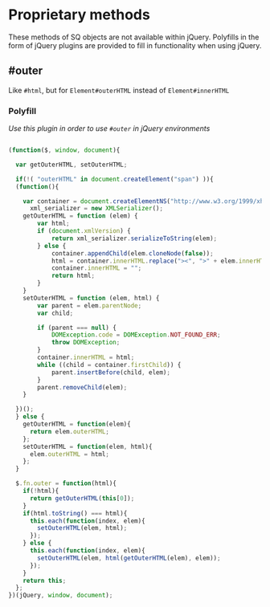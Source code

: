 # Proprietary methods

These methods of SQ objects are not available within jQuery. Polyfills in the form of jQuery plugins are provided to fill in functionality when using jQuery.

## #outer
Like `#html`, but for `Element#outerHTML` instead of `Element#innerHTML`

### Polyfill
*Use this plugin in order to use `#outer` in jQuery environments*

```js

(function($, window, document){

  var getOuterHTML, setOuterHTML;

  if(!( "outerHTML" in document.createElement("span") )){
  (function(){

    var container = document.createElementNS("http://www.w3.org/1999/xhtml", "_"),
  	  xml_serializer = new XMLSerializer();
  	getOuterHTML = function (elem) {
  		var html;
  		if (document.xmlVersion) {
  			return xml_serializer.serializeToString(elem);
  		} else {
  			container.appendChild(elem.cloneNode(false));
  			html = container.innerHTML.replace("><", ">" + elem.innerHTML + "<");
  			container.innerHTML = "";
  			return html;
  		}
  	}
  	setOuterHTML = function (elem, html) {
  		var parent = elem.parentNode;
  		var child;

  		if (parent === null) {
  			DOMException.code = DOMException.NOT_FOUND_ERR;
  			throw DOMException;
  		}
  		container.innerHTML = html;
  		while ((child = container.firstChild)) {
  			parent.insertBefore(child, elem);
  		}
  		parent.removeChild(elem);
  	}

  })();
  } else {
    getOuterHTML = function(elem){
      return elem.outerHTML;
    };
    setOuterHTML = function(elem, html){
      elem.outerHTML = html;
    };
  }

  $.fn.outer = function(html){
    if(!html){
      return getOuterHTML(this[0]);
    }
    if(html.toString() === html){
      this.each(function(index, elem){
        setOuterHTML(elem, html);
      });
    } else {
      this.each(function(index, elem){
        setOuterHTML(elem, html(getOuterHTML(elem), elem));
      });
    }
    return this;
  };
})(jQuery, window, document);
```
